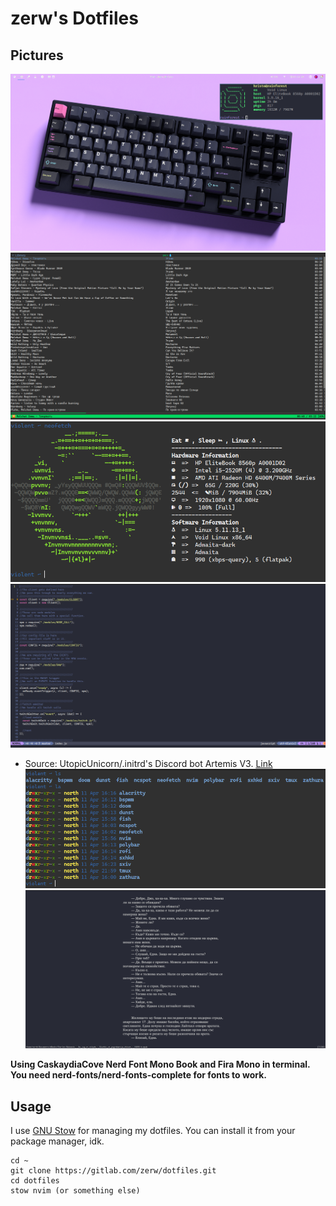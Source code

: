 # zerw's Dotfiles

## Pictures
![](pix/bspwm.png)
![](pix/ncspot.png)
![](pix/neofetch.png)
![](pix/nvim.png)
* Source: UtopicUnicorn/.initrd's Discord bot Artemis V3. [Link](https://github.com/UtopicUnicorns/artemisv3)
![](pix/shell.png)
![](pix/zathura.png)

**Using CaskaydiaCove Nerd Font Mono Book and Fira Mono in terminal. You need nerd-fonts/nerd-fonts-complete for fonts to work.**

## Usage

I use [GNU Stow](https://www.youtube.com/watch?v=MJBVA4LeJKA) for managing my dotfiles. You can install it from your package manager, idk.
```
cd ~
git clone https://gitlab.com/zerw/dotfiles.git
cd dotfiles
stow nvim (or something else)
```

